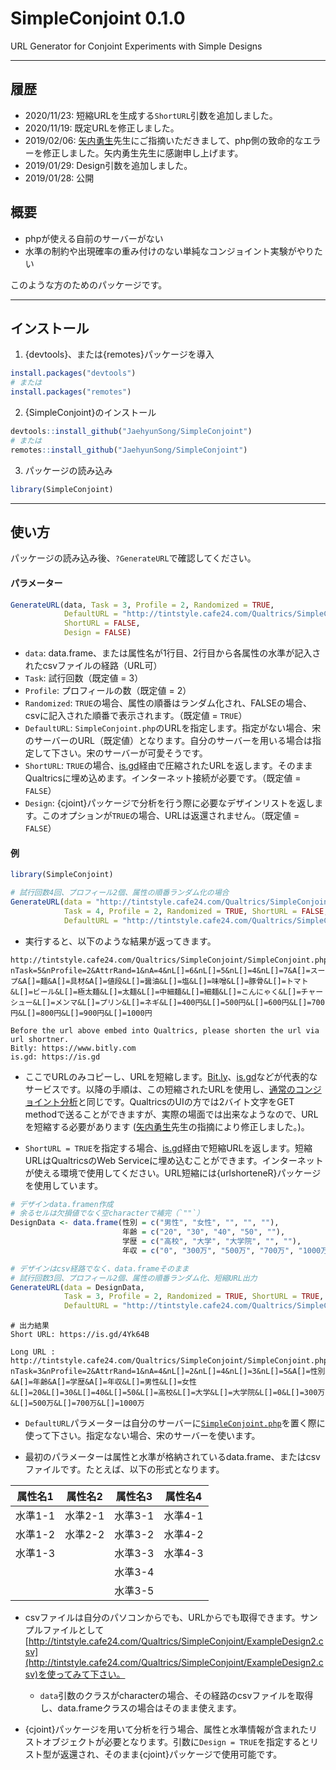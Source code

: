# SimpleConjoint 0.1.0
URL Generator for Conjoint Experiments with Simple Designs

---

## 履歴

* 2020/11/23: 短縮URLを生成する`ShortURL`引数を追加しました。
* 2020/11/19: 既定URLを修正しました。
* 2019/02/06: [矢内勇生](https://yukiyanai.github.io)先生にご指摘いただきまして、php側の致命的なエラーを修正しました。矢内勇生先生に感謝申し上げます。
* 2019/01/29: Design引数を追加しました。
* 2019/01/28: 公開

## 概要

* phpが使える自前のサーバーがない
* 水準の制約や出現確率の重み付けのない単純なコンジョイント実験がやりたい

このような方のためのパッケージです。

---

## インストール

1. {devtools}、または{remotes}パッケージを導入

```r
install.packages("devtools")
# または
install.packages("remotes")
```

2. {SimpleConjoint}のインストール

```r
devtools::install_github("JaehyunSong/SimpleConjoint")
# または
remotes::install_github("JaehyunSong/SimpleConjoint")
```

3. パッケージの読み込み
```r
library(SimpleConjoint)
```

---

## 使い方

パッケージの読み込み後、`?GenerateURL`で確認してください。

#### パラメーター

```r
GenerateURL(data, Task = 3, Profile = 2, Randomized = TRUE,
            DefaultURL = "http://tintstyle.cafe24.com/Qualtrics/SimpleConjoint/SimpleConjoint.php",
            ShortURL = FALSE,
            Design = FALSE)
```

* `data`: data.frame、または属性名が1行目、2行目から各属性の水準が記入されたcsvファイルの経路（URL可）
* `Task`: 試行回数（既定値 = 3）
* `Profile`: プロフィールの数（既定値 = 2）
* `Randomized`: `TRUE`の場合、属性の順番はランダム化され、FALSEの場合、csvに記入された順番で表示されます。（既定値 = `TRUE`）
* `DefaultURL`: `SimpleConjoint.php`のURLを指定します。指定がない場合、宋のサーバーのURL（既定値）となります。自分のサーバーを用いる場合は指定して下さい。宋のサーバーが可愛そうです。
* `ShortURL`: `TRUE`の場合、[is.gd](https://is.gd/)経由で圧縮されたURLを返します。そのままQualtricsに埋め込めます。インターネット接続が必要です。（既定値 = `FALSE`）
* `Design`: {cjoint}パッケージで分析を行う際に必要なデザインリストを返します。このオプションが`TRUE`の場合、URLは返還されません。（既定値 = `FALSE`）

#### 例

```r
library(SimpleConjoint)

# 試行回数4回、プロフィール2個、属性の順番ランダム化の場合
GenerateURL(data = "http://tintstyle.cafe24.com/Qualtrics/SimpleConjoint/ExampleDesign2.csv", 
            Task = 4, Profile = 2, Randomized = TRUE, ShortURL = FALSE,
            DefaultURL = "http://tintstyle.cafe24.com/Qualtrics/SimpleConjoint/SimpleConjoint.php")
```

* 実行すると、以下のような結果が返ってきます。

```
http://tintstyle.cafe24.com/Qualtrics/SimpleConjoint/SimpleConjoint.php?nTask=5&nProfile=2&AttrRand=1&nA=4&nL[]=6&nL[]=5&nL[]=4&nL[]=7&A[]=スープ&A[]=麺&A[]=具材&A[]=値段&L[]=醤油&L[]=塩&L[]=味噌&L[]=豚骨&L[]=トマト&L[]=ビール&L[]=極太麺&L[]=太麺&L[]=中細麺&L[]=細麺&L[]=こんにゃく&L[]=チャーシュー&L[]=メンマ&L[]=プリン&L[]=ネギ&L[]=400円&L[]=500円&L[]=600円&L[]=700円&L[]=800円&L[]=900円&L[]=1000円 

Before the url above embed into Qualtrics, please shorten the url via url shortner.
Bitly: https://www.bitly.com
is.gd: https://is.gd
```

* ここでURLのみコピーし、URLを短縮します。[Bit.ly](https://bitly.com/)、[is.gd](https://is.gd/)などが代表的なサービスです。以降の手順は、この短縮されたURLを使用し、[通常のコンジョイント分析](http://tintstyle.cafe24.com/studynote/methodology/qualtrics_conjoint/)と同じです。QualtricsのUIの方では2バイト文字をGET methodで送ることができますが、実際の場面では出来なようなので、URLを短縮する必要があります ([矢内勇生](https://yukiyanai.github.io)先生の指摘により修正しました。)。

* `ShortURL = TRUE`を指定する場合、[is.gd](https://is.gd/)経由で短縮URLを返します。短縮URLはQualtricsのWeb Serviceに埋め込むことができます。インターネットが使える環境で使用してください。URL短縮には{urlshorteneR}パッケージを使用しています。

```r
# デザインdata.framen作成
# 余るセルは欠損値でなく空characterで補完（`""`）
DesignData <- data.frame(性別 = c("男性", "女性", "", "", ""),
                         年齢 = c("20", "30", "40", "50", ""),
                         学歴 = c("高校", "大学", "大学院", "", ""),
                         年収 = c("0", "300万", "500万", "700万", "1000万"))

# デザインはcsv経路でなく、data.frameそのまま
# 試行回数3回、プロフィール2個、属性の順番ランダム化、短縮URL出力
GenerateURL(data = DesignData, 
            Task = 3, Profile = 2, Randomized = TRUE, ShortURL = TRUE,
            DefaultURL = "http://tintstyle.cafe24.com/Qualtrics/SimpleConjoint/SimpleConjoint.php")
```

```
# 出力結果
Short URL: https://is.gd/4Yk64B 

Long URL : http://tintstyle.cafe24.com/Qualtrics/SimpleConjoint/SimpleConjoint.php?nTask=3&nProfile=2&AttrRand=1&nA=4&nL[]=2&nL[]=4&nL[]=3&nL[]=5&A[]=性別&A[]=年齢&A[]=学歴&A[]=年収&L[]=男性&L[]=女性&L[]=20&L[]=30&L[]=40&L[]=50&L[]=高校&L[]=大学&L[]=大学院&L[]=0&L[]=300万&L[]=500万&L[]=700万&L[]=1000万
```

* `DefaultURL`パラメーターは自分のサーバーに[`SimpleConjoint.php`](https://raw.githubusercontent.com/JaehyunSong/SimpleConjoint/master/Script/SimpleConjoint.php)を置く際に使って下さい。指定なない場合、宋のサーバーを使います。

* 最初のパラメーターは属性と水準が格納されているdata.frame、またはcsvファイルです。たとえば、以下の形式となります。

|属性名1|属性名2|属性名3|属性名4|
|---|---|---|---|
|水準1-1|水準2-1|水準3-1|水準4-1|
|水準1-2|水準2-2|水準3-2|水準4-2|
|水準1-3||水準3-3|水準4-3|
|||水準3-4||
|||水準3-5|| 

* csvファイルは自分のパソコンからでも、URLからでも取得できます。サンプルファイルとして[http://tintstyle.cafe24.com/Qualtrics/SimpleConjoint/ExampleDesign2.csv](http://tintstyle.cafe24.com/Qualtrics/SimpleConjoint/ExampleDesign2.csv)を使ってみて下さい。
  * `data`引数のクラスがcharacterの場合、その経路のcsvファイルを取得し、data.frameクラスの場合はそのまま使えます。

* {cjoint}パッケージを用いて分析を行う場合、属性と水準情報が含まれたリストオブジェクトが必要となります。引数に`Design = TRUE`を指定するとリスト型が返還され、そのまま{cjoint}パッケージで使用可能です。
